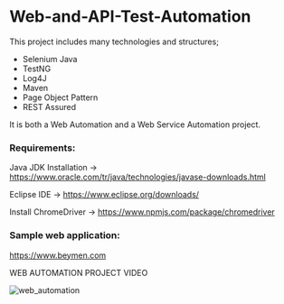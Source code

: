 # Web-and-API-Test-Automation

This project includes many technologies and structures;
* Selenium Java
* TestNG
* Log4J
* Maven
* Page Object Pattern
* REST Assured

It is both a Web Automation and a Web Service Automation project.


### Requirements:

Java JDK Installation -> https://www.oracle.com/tr/java/technologies/javase-downloads.html

Eclipse IDE -> https://www.eclipse.org/downloads/

Install ChromeDriver -> https://www.npmjs.com/package/chromedriver

### Sample web application:

https://www.beymen.com


WEB AUTOMATION PROJECT VIDEO


![web_automation](https://user-images.githubusercontent.com/109972906/194760473-66102279-1c0d-4bdf-b3b2-e21ea57f7936.gif)
